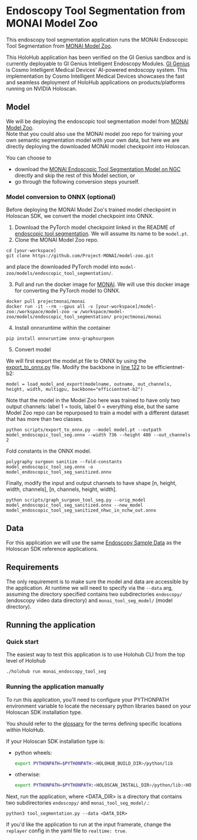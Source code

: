 # Endoscopy Tool Segmentation from MONAI Model Zoo

This endoscopy tool segmentation application runs the MONAI Endoscopic Tool Segmentation from [MONAI Model Zoo](https://github.com/Project-MONAI/model-zoo/tree/dev/models/endoscopic_tool_segmentation).

This HoloHub application has been verified on the GI Genius sandbox and is currently deployable to GI Genius Intelligent Endoscopy Modules. [GI Genius](https://www.cosmoimd.com/gi-genius/) is Cosmo Intelligent Medical Devices’ AI-powered endoscopy system. This implementation by Cosmo Intelligent Medical Devices showcases the fast and seamless deployment of HoloHub applications on products/platforms running on NVIDIA Holoscan.

## Model
We will be deploying the endoscopic tool segmentation model from [MONAI Model Zoo](https://github.com/Project-MONAI/model-zoo/tree/dev/models/endoscopic_tool_segmentation). <br>
Note that you could also use the MONAI model zoo repo for training your own semantic segmentation model with your own data, but here we are directly deploying the downloaded MONAI model checkpoint into Holoscan. 

You can choose to 
- download the [MONAI Endoscopic Tool Segmentation Model on NGC](https://catalog.ngc.nvidia.com/orgs/nvidia/teams/clara-holoscan/resources/monai_endoscopic_tool_segmentation_model) directly and skip the rest of this Model section, or 
- go through the following conversion steps yourself.

### Model conversion to ONNX (optional)
Before deploying the MONAI Model Zoo's trained model checkpoint in Holoscan SDK, we convert the model checkpoint into ONNX. <br>

 1. Download the PyTorch model checkpoint linked in the README of [endoscopic tool segmentation](https://github.com/Project-MONAI/model-zoo/tree/dev/models/endoscopic_tool_segmentation#model-overview). We will assume its name to be `model.pt`.
 2. Clone the MONAI Model Zoo repo. 
```
cd [your-workspace]
git clone https://github.com/Project-MONAI/model-zoo.git
```
and place the downloaded PyTorch model into `model-zoo/models/endoscopic_tool_segmentation/`.

 3. Pull and run the docker image for [MONAI](https://hub.docker.com/r/projectmonai/monai). We will use this docker image for converting the PyTorch model to ONNX. 
```
docker pull projectmonai/monai
docker run -it --rm --gpus all -v [your-workspace]/model-zoo:/workspace/model-zoo -w /workspace/model-zoo/models/endoscopic_tool_segmentation/ projectmonai/monai
```
 4. Install onnxruntime within the container
 ```
pip install onnxruntime onnx-graphsurgeon
 ```
 5. Convert model
 
We will first export the model.pt file to ONNX by using the [export_to_onnx.py](https://github.com/Project-MONAI/model-zoo/blob/dev/models/endoscopic_tool_segmentation/scripts/export_to_onnx.py) file. Modify the backbone in [line 122](https://github.com/Project-MONAI/model-zoo/blob/dev/models/endoscopic_tool_segmentation/scripts/export_to_onnx.py#L122) to be efficientnet-b2:
```
model = load_model_and_export(modelname, outname, out_channels, height, width, multigpu, backbone="efficientnet-b2")
```
Note that the model in the Model Zoo here was trained to have only two output channels: label 1 = tools, label 0 = everything else, but the same Model Zoo repo can be repurposed to train a model with a different dataset that has more than two classes.
```
python scripts/export_to_onnx.py --model model.pt --outpath model_endoscopic_tool_seg.onnx --width 736 --height 480 --out_channels 2
```
Fold constants in the ONNX model.
```
polygraphy surgeon sanitize --fold-constants model_endoscopic_tool_seg.onnx -o model_endoscopic_tool_seg_sanitized.onnx
```
Finally, modify the input and output channels to have shape [n, height, width, channels], [n, channels, height, width]. 
```
python scripts/graph_surgeon_tool_seg.py --orig_model model_endoscopic_tool_seg_sanitized.onnx --new_model model_endoscopic_tool_seg_sanitized_nhwc_in_nchw_out.onnx
```

## Data
For this application we will use the same [Endoscopy Sample Data](https://catalog.ngc.nvidia.com/orgs/nvidia/teams/clara-holoscan/resources/holoscan_endoscopy_sample_data) as the Holoscan SDK reference applications.

## Requirements
The only requirement is to make sure the model and data are accessible by the application. At runtime we will need to specify via the `--data` arg, assuming the directory specified contains two subdirectories `endoscopy/` (endoscopy video data directory) and `monai_tool_seg_model/` (model directory).

## Running the application

### Quick start
The easiest way to test this application is to use Holohub CLI from the top level of Holohub

  ```bash
  ./holohub run monai_endoscopy_tool_seg
  ```

### Running the application manually
To run this application, you'll need to configure your PYTHONPATH environment variable to locate the
necessary python libraries based on your Holoscan SDK installation type.

You should refer to the [glossary](../../README.md#Glossary) for the terms defining specific locations within HoloHub.

If your Holoscan SDK installation type is:

* python wheels:

  ```bash
  export PYTHONPATH=$PYTHONPATH:<HOLOHUB_BUILD_DIR>/python/lib
  ```

* otherwise:

  ```bash
  export PYTHONPATH=$PYTHONPATH:<HOLOSCAN_INSTALL_DIR>/python/lib:<HOLOHUB_BUILD_DIR>/python/lib
  ```
Next, run the application, where <DATA_DIR> is a directory that contains two subdirectories `endoscopy/` and `monai_tool_seg_model/`.:

```
python3 tool_segmentation.py --data <DATA_DIR>
```
If you'd like the application to run at the input framerate, change the `replayer` config in the yaml file to `realtime: true`.